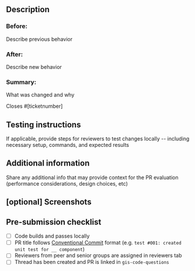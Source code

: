 ## Description

### Before: 
Describe previous behavior

### After: 
Describe new behavior

### Summary: 
What was changed and why

<!-- Example: closes #123 -->
 Closes #[ticketnumber]

## Testing instructions

If applicable, provide steps for reviewers to test changes locally -- including necessary setup, commands, and expected results
 
## Additional information

Share any additional info that may provide context for the PR evaluation (performance considerations, design choices, etc)

## [optional] Screenshots

  <!-- Include before/after visuals if applicable -->

## Pre-submission checklist

- [ ] Code builds and passes locally
- [ ] PR title follows [Conventional Commit](https://www.conventionalcommits.org/en/v1.0.0/) format (e.g. `test #001: created unit test for __ component`)
- [ ] Reviewers from peer and senior groups are assigned in reviewers tab
- [ ] Thread has been created and PR is linked in `gis-code-questions`
